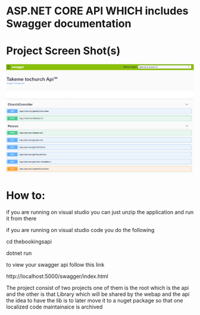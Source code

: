# ASP.NET CORE API WHICH includes Swagger documentation

# Project Screen Shot(s)

![alt tag](https://github.com/NdivhuwoMbai2/takemetochurchapi/blob/master/docdata/churchapi1.PNG)

# How to:

if you are running on visual studio you can just unzip the application and run it from there

if you are running on visual studio code you do the following

cd thebookingsapi

dotnet run

to view your swagger api follow this link

http://localhost:5000/swagger/index.html

The project consist of two projects one of them is the root which is the api and the other is that Library which will be shared by the webap and the api the idea to have the lib is to later move it to a nuget package so that one localized code maintainaice is archived
